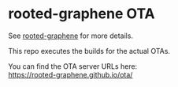 rooted-graphene OTA
===

See [rooted-graphene](https://github.com/ZingyAwesome/rooted-graphene/) for more details.

This repo executes the builds for the actual OTAs.

You can find the OTA server URLs here:  
https://rooted-graphene.github.io/ota/
